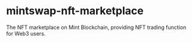 # mintswap-nft-marketplace
The NFT marketplace on Mint Blockchain, providing NFT trading function for Web3 users.

